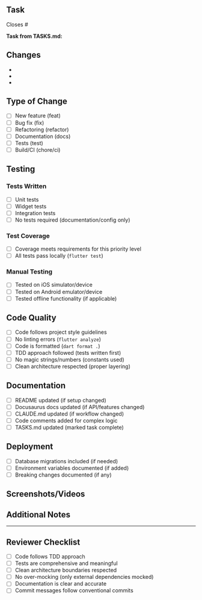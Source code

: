 ## Task

Closes #<!-- issue number -->

**Task from TASKS.md:** <!-- e.g., Create Auth Data Layer -->

## Changes

<!-- Describe the changes made in this PR -->

-
-
-

## Type of Change

- [ ] New feature (feat)
- [ ] Bug fix (fix)
- [ ] Refactoring (refactor)
- [ ] Documentation (docs)
- [ ] Tests (test)
- [ ] Build/CI (chore/ci)

## Testing

### Tests Written

- [ ] Unit tests
- [ ] Widget tests
- [ ] Integration tests
- [ ] No tests required (documentation/config only)

### Test Coverage

- [ ] Coverage meets requirements for this priority level
- [ ] All tests pass locally (`flutter test`)

### Manual Testing

- [ ] Tested on iOS simulator/device
- [ ] Tested on Android emulator/device
- [ ] Tested offline functionality (if applicable)

## Code Quality

- [ ] Code follows project style guidelines
- [ ] No linting errors (`flutter analyze`)
- [ ] Code is formatted (`dart format .`)
- [ ] TDD approach followed (tests written first)
- [ ] No magic strings/numbers (constants used)
- [ ] Clean architecture respected (proper layering)

## Documentation

- [ ] README updated (if setup changed)
- [ ] Docusaurus docs updated (if API/features changed)
- [ ] CLAUDE.md updated (if workflow changed)
- [ ] Code comments added for complex logic
- [ ] TASKS.md updated (marked task complete)

## Deployment

- [ ] Database migrations included (if needed)
- [ ] Environment variables documented (if added)
- [ ] Breaking changes documented (if any)

## Screenshots/Videos

<!-- Add screenshots or screen recordings for UI changes -->

## Additional Notes

<!-- Any additional context, concerns, or questions -->

---

## Reviewer Checklist

- [ ] Code follows TDD approach
- [ ] Tests are comprehensive and meaningful
- [ ] Clean architecture boundaries respected
- [ ] No over-mocking (only external dependencies mocked)
- [ ] Documentation is clear and accurate
- [ ] Commit messages follow conventional commits
